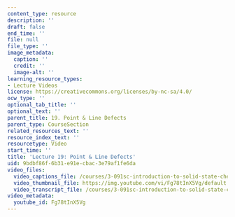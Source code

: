 ```yaml
---
content_type: resource
description: ''
draft: false
end_time: ''
file: null
file_type: ''
image_metadata:
  caption: ''
  credit: ''
  image-alt: ''
learning_resource_types:
- Lecture Videos
license: https://creativecommons.org/licenses/by-nc-sa/4.0/
ocw_type: ''
optional_tab_title: ''
optional_text: ''
parent_title: 19. Point & Line Defects
parent_type: CourseSection
related_resources_text: ''
resource_index_text: ''
resourcetype: Video
start_time: ''
title: 'Lecture 19: Point & Line Defects'
uid: 9bdbf86f-6b31-e91e-cbac-3e79af1fe6da
video_files:
  video_captions_file: /courses/3-091sc-introduction-to-solid-state-chemistry-fall-2010/cdc918eaefff5107bfca5a7f1600c00e_Fg78tInX5Vg.vtt
  video_thumbnail_file: https://img.youtube.com/vi/Fg78tInX5Vg/default.jpg
  video_transcript_file: /courses/3-091sc-introduction-to-solid-state-chemistry-fall-2010/6af69b28e57b736f244e9fb7882002b5_Fg78tInX5Vg.pdf
video_metadata:
  youtube_id: Fg78tInX5Vg
---
```


